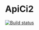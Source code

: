 # ApiCi2
[![Build status](https://ci.appveyor.com/api/projects/status/an0uafy3aud1hhq7/branch/main?svg=true)](https://ci.appveyor.com/project/UliaF80/apici2/branch/main)
